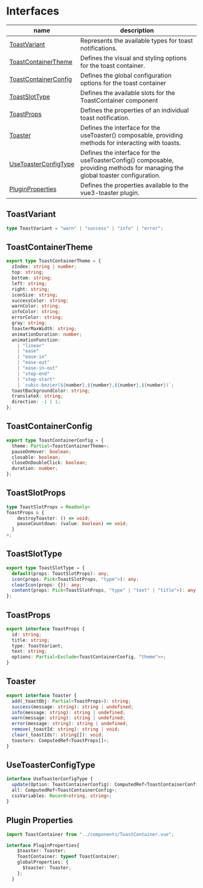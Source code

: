 # Interfaces

| name                                          | description                                            |
| --------------------------------------------- | ------------------------------------------------------ |
| [ToastVariant](#toastvariant)                 | Represents the available types for toast notifications.|
| [ToastContainerTheme](#toastcontainertheme)   | Defines the visual and styling options for the toast container.|
| [ToastContainerConfig](#toastcontainerconfig) | Defines the global configuration options for the toast container|
| [ToastSlotType](#toastslottype)               | Defines the available slots for the ToastContainer component |
| [ToastProps](#toastprops)                     | Defines the properties of an individual toast notification. |
| [Toaster](#toaster)                           | Defines the interface for the useToaster() composable, providing methods for interacting with toasts.|
| [UseToasterConfigType](#usetoasterconfigtype) | Defines the interface for the useToasterConfig() composable, providing methods for managing the global toaster configuration.|
| [PluginProperties](#plugin-properties)         | Defines the properties available to the vue3-toaster plugin.|

## ToastVariant

```ts
type ToastVariant = "warn" | "success" | "info" | "error";
```

## ToastContainerTheme

```ts
export type ToastContainerTheme = {
  zIndex: string | number;
  top: string;
  bottom: string;
  left: string;
  right: string;
  iconSize: string;
  successColor: string;
  warnColor: string;
  infoColor: string;
  errorColor: string;
  gray: string;
  toasterMaxWidth: string;
  animationDuration: number;
  animationFunction:
    | "linear"
    | "ease"
    | "ease-in"
    | "ease-out"
    | "ease-in-out"
    | "step-end"
    | "step-start"
    | `cubic-bezier(${number},${number},${number},${number})`;
  toastBackgroundColor: string;
  translateX: string;
  direction: -1 | 1;
};
```

## ToastContainerConfig

```ts
export type ToastContainerConfig = {
  theme: Partial<ToastContainerTheme>;
  pauseOnHover: boolean;
  closable: boolean;
  closeOnDoubleClick: boolean;
  duration: number;
};
```

## ToastSlotProps
```ts
type ToastSlotProps = Readonly<
ToastProps & {
    destroyToaster: () => void;
    pauseCountdown: (value: boolean) => void;
  }
>;
```

## ToastSlotType

```ts
export type ToastSlotType = {
  default(props: ToastSlotProps): any;
  icon(props: Pick<ToastSlotProps, "type">): any;
  clearIcon(props: {}): any;
  content(props: Pick<ToastSlotProps, "type" | "text" | "title">): any;
};
```

## ToastProps

```ts
export interface ToastProps {
  id: string;
  title: string;
  type: ToastVariant;
  text: string;
  options: Partial<Exclude<ToastContainerConfig, "theme">>;
}
```

## Toaster

```ts
export interface Toaster {
  add(_toastObj: Partial<ToastProps>): string;
  success(message: string): string | undefined;
  info(message: string): string | undefined;
  warn(message: string): string | undefined;
  error(message: string): string | undefined;
  remove(_toastId: string): string | void;
  clear(_toastIds?: string[]): void;
  toasters: ComputedRef<ToastProps[]>;
}
```

## UseToasterConfigType

```ts
interface UseToasterConfigType {
  update(Option: ToastContainerConfig): ComputedRef<ToastContainerConfig>;
  all: ComputedRef<ToastContainerConfig>;
  cssVariables: Record<string, string>;
}
```
## Plugin Properties
```ts
import ToastContainer from "../components/ToastContainer.vue";

interface PluginProperties{
    $toaster: Toaster;
    ToastContainer: typeof ToastContainer;
    globalProperties: {
      $toaster: Toaster;
    };
  }
```